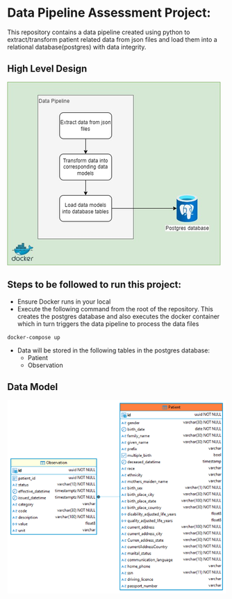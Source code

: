 # Data Pipeline Assessment Project:

This repository contains a data pipeline created using python to extract/transform patient related data from json files and load them into a relational database(postgres) with data integrity.

## High Level Design

![HLD](docs/images/HLD.jpg)

## Steps to be followed to run this project:
- Ensure Docker runs in your local
- Execute the following command from the root of the repository. This creates the postgres database and also executes the docker container which in turn triggers the data pipeline to process the data files
```
docker-compose up
```
- Data will be stored in the following tables in the postgres database:
    - Patient
    - Observation

## Data Model

![dataModel](docs/images/dataModel.png)
